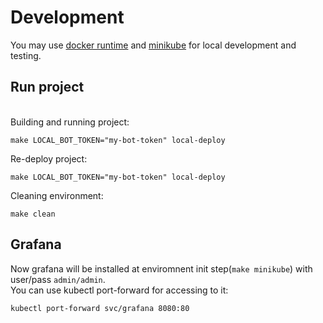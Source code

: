 # Development
You may use [docker runtime](https://docs.docker.com/engine/install/) and [minikube](https://kubernetes.io/ru/docs/tasks/tools/install-minikube/) for local development and testing.

## Run project
<br>Building and running project:
```
make LOCAL_BOT_TOKEN="my-bot-token" local-deploy
```
Re-deploy project:
```
make LOCAL_BOT_TOKEN="my-bot-token" local-deploy
```
Cleaning environment:
```
make clean
```

## Grafana
Now grafana will be installed at enviromnent init step(`make minikube`) with user/pass `admin/admin`.
<br>You can use kubectl port-forward for accessing to it:
```
kubectl port-forward svc/grafana 8080:80
```
